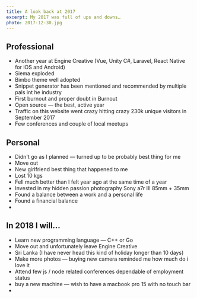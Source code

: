 ```yaml
---
title: A look back at 2017
excerpt: My 2017 was full of ups and downs…
photo: 2017-12-30.jpg
---
```


## Professional

- Another year at Engine Creative (Vue, Unity C#, Laravel, React Native for iOS and Android)
- Siema exploded
- Bimbo theme well adopted
- Snippet generator has been mentioned and recommended by multiple pals int he industry
- First burnout and proper doubt in Burnout 
- Open source — the best, active year
- Traffic on this website went crazy hitting crazy 230k unique visitors in September 2017
- Few conferences and couple of local meetups

## Personal

- Didn't go as I planned — turned up to be probably best thing for me
- Move out
- New girlfriend best thing that happened to me
- Lost 10 kgs
- Fell much better than I felt year ago at the same time of a year
- Invested in my hidden passion photography Sony a7r III 85mm + 35mm
- Found a balance between a work and a personal life
- Found a financial balance
- 

## In 2018 I will…

- Learn new programming language — C++ or Go
- Move out and unfortunately leave Engine Creative
- Sri Lanka (I have never head this kind of holiday longer than 10 days)
- Make more photos — buying new camera reminded me how much do i love it
- Attend few js / node related conferences dependable of employment status
- buy a new machine — wish to have a macbook pro 15 with no touch bar
- 
